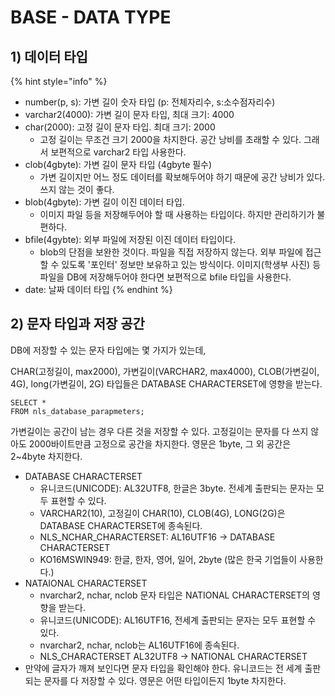 # BASE - DATA TYPE

## 1\) 데이터 타입

{% hint style="info" %}
* number\(p, s\): 가변 길이 숫자 타입 \(p: 전체자리수, s:소수점자리수\)
* varchar2\(4000\): 가변 길이 문자 타입, 최대 크기: 4000
* char\(2000\): 고정 길이 문자 타입. 최대 크기: 2000
  * 고정 길이는 무조건 크기 2000을 차지한다. 공간 낭비를 초래할 수 있다. 그래서 보편적으로 varchar2 타입 사용한다.
* clob\(4gbyte\): 가변 길이 문자 타입 \(4gbyte 필수\)
  * 가변 길이지만 어느 정도 데이터를 확보해두어야 하기 때문에 공간 낭비가 있다. 쓰지 않는 것이 좋다.
* blob\(4gbyte\): 가변 길이 이진 데이터 타입.
  * 이미지 파일 등을 저장해두어야 할 때 사용하는 타입이다. 하지만 관리하기가 불편하다.
* bfile\(4gybte\): 외부 파일에 저장된 이진 데이터 타입이다.
  * blob의 단점을 보완한 것이다. 파일을 직접 저장하지 않는다. 외부 파일에 접근할 수 있도록 '포인터' 정보만 보유하고 있는 방식이다. 이미지\(학생부 사진\) 등 파일을 DB에 저장해두어야 한다면 보편적으로 bfile 타입을 사용한다.
* date: 날짜 데이터 타입
{% endhint %}

## 2\) 문자 타입과 저장 공간

DB에 저장할 수 있는 문자 타입에는 몇 가지가 있는데,

CHAR\(고정길이, max2000\), 가변길이\(VARCHAR2, max4000\), CLOB\(가변길이, 4G\), long\(가변길이, 2G\) 타입들은 DATABASE CHARACTERSET에 영향을 받는다.

```text
SELECT * 
FROM nls_database_parapmeters;
```

가변길이는 공간이 남는 경우 다른 것을 저장할 수 있다. 고정길이는 문자를 다 쓰지 않아도 2000바이트만큼 고정으로 공간을 차지한다. 영문은 1byte, 그 외 공간은 2~4byte 차지한다.

* DATABASE CHARACTERSET
  * 유니코드\(UNICODE\): AL32UTF8, 한글은 3byte. 전세계 출판되는 문자는 모두 표현할 수 있다.
  * VARCHAR2\(10\), 고정길이 CHAR\(10\), CLOB\(4G\), LONG\(2G\)은 DATABASE CHARACTERSET에 종속된다.
  * NLS\_NCHAR\_CHARACTERSET: AL16UTF16 → DATABASE CHARACTERSET
  * KO16MSWIN949: 한글, 한자, 영어, 일어, 2byte \(많은 한국 기업들이 사용한다.\)
* NATAIONAL CHARACTERSET
  * nvarchar2, nchar, nclob 문자 타입은 NATIONAL CHARACTERSET의 영향을 받는다.
  * 유니코드\(UNICODE\): AL16UTF16, 전세계 출판되는 문자는 모두 표현할 수 있다.
  * nvarchar2, nchar, nclob는 AL16UTF16에 종속된다.
  * NLS\_CHARACTERSET AL32UTF8 → NATIONAL CHARACTERSET
* 만약에 글자가 깨져 보인다면 문자 타입을 확인해야 한다. 유니코드는 전 세계 출판되는 문자를 다 저장할 수 있다. 영문은 어떤 타입이든지 1byte 차지한다.


